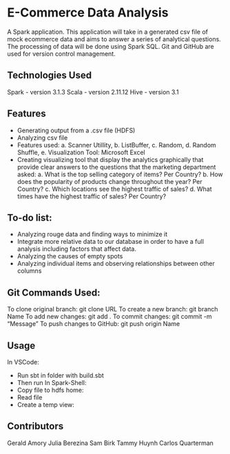 # E-Commerce Data Analysis

A Spark application. This application will take in a generated csv file of mock ecommerce data and aims to answer a series of analytical questions. The processing of data will be done using Spark SQL. Git and GitHub are used for version control management.

## Technologies Used

Spark - version 3.1.3
Scala - version 2.11.12
Hive - version 3.1

## Features
*	Generating output from a .csv file (HDFS) 
*	Analyzing csv file 
*	Features used:
    a.	Scanner Utillity,
    b.	 ListBuffer,
    c.	 Random, 
    d.	Random Shuffle, 
    e.	Visualization Tool: Microsoft Excel
*	Creating visualizing tool that display the analytics graphically that provide clear answers to the questions that the marketing department asked:
    a.	What is the top selling category of items? Per Country? 
    b.	 How does the popularity of products change throughout the year? Per Country?
    c.	Which locations see the highest traffic of sales? 
    d.	What times have the highest traffic of sales? Per Country?

## To-do list:
*	Analyzing rouge data and finding ways to minimize it
*	Integrate more relative data to our database in order to have a full analysis including factors that affect data.
*	Analyzing the causes of empty spots
*	Analyzing individual items and observing relationships between other columns

## Git Commands Used:
To clone original branch: git clone URL
To create a new branch: git branch Name
To add new changes: git add .
To commit changes: git commit -m “Message”
To push changes to GitHub: git push origin Name

## Usage
In VSCode:
*	Run sbt in folder with build.sbt
*	Then  run
In Spark-Shell:
*	Copy file to hdfs home:
*	Read file  
*	Create a temp view:

## Contributors

Gerald Amory
Julia Berezina
Sam Birk
Tammy Huynh
Carlos Quarterman

